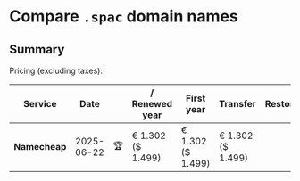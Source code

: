 # Compare `.spac` domain names

## Summary

Pricing (excluding taxes):

| Service | Date |  | / Renewed year | First year | Transfer | Restoration |
|--|--|--|--|--|--|--|
| **Namecheap** | 2025-06-22 | 🏆 | € 1.302<br>($ 1.499) | € 1.302<br>($ 1.499) | € 1.302<br>($ 1.499) |  |
